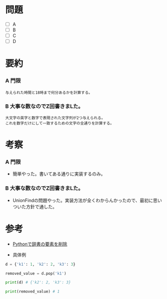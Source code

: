 # 問題
* [ ] A
* [ ] B
* [ ] C
* [ ] D

# 要約
### A 門限
```text
与えられた時間と18時まで何分あるかを計算する。
```

### B 大事な数なのでZ回書きまLた。
```text
大文字の英字と数字で表現された文字列が2つ与えられる。
これを数字だけにして一致するための文字の全通りを計算する。
```

# 考察
### A 門限
- 簡単やった。書いてある通りに実装するのみ。

### B 大事な数なのでZ回書きまLた。
- UnionFindの問題やった。実装方法が全くわからんかったので、最初に思いついた方針で通した。

# 参考
- [Pythonで辞書の要素を削除](https://note.nkmk.me/python-dict-clear-pop-popitem-del/)

- 具体例
```python
d = {'k1': 1, 'k2': 2, 'k3': 3}

removed_value = d.pop('k1')

print(d) # {'k2': 2, 'k3': 3}

print(removed_value) # 1
```
